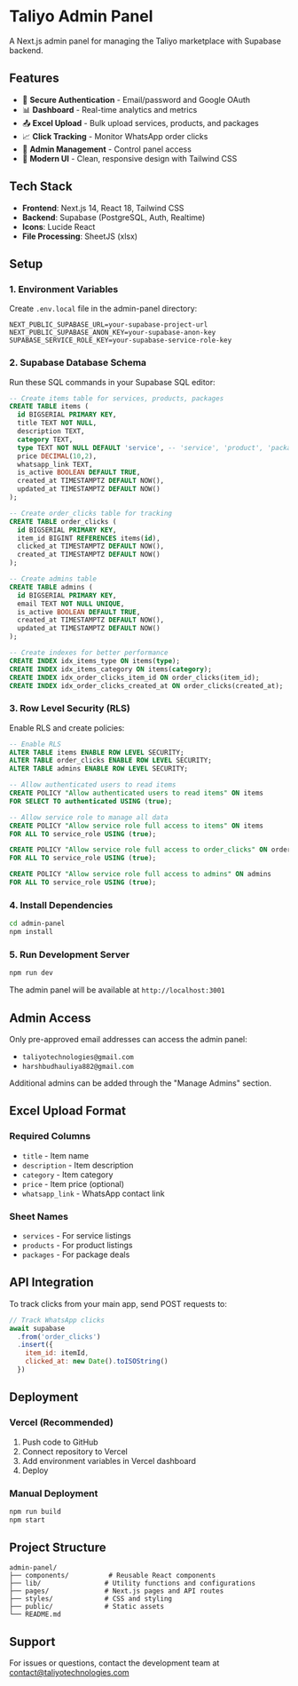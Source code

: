 # Taliyo Admin Panel

A Next.js admin panel for managing the Taliyo marketplace with Supabase backend.

## Features

- 🔐 **Secure Authentication** - Email/password and Google OAuth
- 📊 **Dashboard** - Real-time analytics and metrics
- 📤 **Excel Upload** - Bulk upload services, products, and packages
- 📈 **Click Tracking** - Monitor WhatsApp order clicks
- 👥 **Admin Management** - Control panel access
- 🎨 **Modern UI** - Clean, responsive design with Tailwind CSS

## Tech Stack

- **Frontend**: Next.js 14, React 18, Tailwind CSS
- **Backend**: Supabase (PostgreSQL, Auth, Realtime)
- **Icons**: Lucide React
- **File Processing**: SheetJS (xlsx)

## Setup

### 1. Environment Variables

Create `.env.local` file in the admin-panel directory:

```env
NEXT_PUBLIC_SUPABASE_URL=your-supabase-project-url
NEXT_PUBLIC_SUPABASE_ANON_KEY=your-supabase-anon-key
SUPABASE_SERVICE_ROLE_KEY=your-supabase-service-role-key
```

### 2. Supabase Database Schema

Run these SQL commands in your Supabase SQL editor:

```sql
-- Create items table for services, products, packages
CREATE TABLE items (
  id BIGSERIAL PRIMARY KEY,
  title TEXT NOT NULL,
  description TEXT,
  category TEXT,
  type TEXT NOT NULL DEFAULT 'service', -- 'service', 'product', 'package'
  price DECIMAL(10,2),
  whatsapp_link TEXT,
  is_active BOOLEAN DEFAULT TRUE,
  created_at TIMESTAMPTZ DEFAULT NOW(),
  updated_at TIMESTAMPTZ DEFAULT NOW()
);

-- Create order_clicks table for tracking
CREATE TABLE order_clicks (
  id BIGSERIAL PRIMARY KEY,
  item_id BIGINT REFERENCES items(id),
  clicked_at TIMESTAMPTZ DEFAULT NOW(),
  created_at TIMESTAMPTZ DEFAULT NOW()
);

-- Create admins table
CREATE TABLE admins (
  id BIGSERIAL PRIMARY KEY,
  email TEXT NOT NULL UNIQUE,
  is_active BOOLEAN DEFAULT TRUE,
  created_at TIMESTAMPTZ DEFAULT NOW(),
  updated_at TIMESTAMPTZ DEFAULT NOW()
);

-- Create indexes for better performance
CREATE INDEX idx_items_type ON items(type);
CREATE INDEX idx_items_category ON items(category);
CREATE INDEX idx_order_clicks_item_id ON order_clicks(item_id);
CREATE INDEX idx_order_clicks_created_at ON order_clicks(created_at);
```

### 3. Row Level Security (RLS)

Enable RLS and create policies:

```sql
-- Enable RLS
ALTER TABLE items ENABLE ROW LEVEL SECURITY;
ALTER TABLE order_clicks ENABLE ROW LEVEL SECURITY;
ALTER TABLE admins ENABLE ROW LEVEL SECURITY;

-- Allow authenticated users to read items
CREATE POLICY "Allow authenticated users to read items" ON items
FOR SELECT TO authenticated USING (true);

-- Allow service role to manage all data
CREATE POLICY "Allow service role full access to items" ON items
FOR ALL TO service_role USING (true);

CREATE POLICY "Allow service role full access to order_clicks" ON order_clicks
FOR ALL TO service_role USING (true);

CREATE POLICY "Allow service role full access to admins" ON admins
FOR ALL TO service_role USING (true);
```

### 4. Install Dependencies

```bash
cd admin-panel
npm install
```

### 5. Run Development Server

```bash
npm run dev
```

The admin panel will be available at `http://localhost:3001`

## Admin Access

Only pre-approved email addresses can access the admin panel:

- `taliyotechnologies@gmail.com`
- `harshbudhauliya882@gmail.com`

Additional admins can be added through the "Manage Admins" section.

## Excel Upload Format

### Required Columns
- `title` - Item name
- `description` - Item description  
- `category` - Item category
- `price` - Item price (optional)
- `whatsapp_link` - WhatsApp contact link

### Sheet Names
- `services` - For service listings
- `products` - For product listings
- `packages` - For package deals

## API Integration

To track clicks from your main app, send POST requests to:

```javascript
// Track WhatsApp clicks
await supabase
  .from('order_clicks')
  .insert({
    item_id: itemId,
    clicked_at: new Date().toISOString()
  })
```

## Deployment

### Vercel (Recommended)

1. Push code to GitHub
2. Connect repository to Vercel
3. Add environment variables in Vercel dashboard
4. Deploy

### Manual Deployment

```bash
npm run build
npm start
```

## Project Structure

```
admin-panel/
├── components/          # Reusable React components
├── lib/                # Utility functions and configurations
├── pages/              # Next.js pages and API routes
├── styles/             # CSS and styling
├── public/             # Static assets
└── README.md
```

## Support

For issues or questions, contact the development team at contact@taliyotechnologies.com
